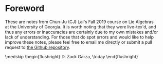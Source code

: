 # Foreword

These are notes from Chun-Ju (CJ) Lai's Fall 2019 course on Lie Algebras at the University of Georgia.
It is worth noting that they were live-tex'd, and thus any errors or inaccuracies are certainly due to my own mistakes and/or lack of understanding.
For those that do spot errors and would like to help improve these notes, please feel free to email me directly or submit a pull request to [the Github repository](https://github.com/dzackgarza/UGA_Lie_Algebras_Fall_2019).

\medskip
\begin{flushright}
  D. Zack Garza, \today
\end{flushright}

